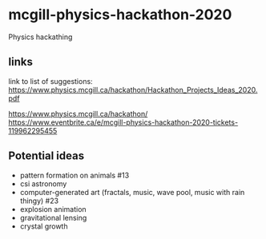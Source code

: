 # mcgill-physics-hackathon-2020
 Physics hackathing

## links

link to list of suggestions: https://www.physics.mcgill.ca/hackathon/Hackathon_Projects_Ideas_2020.pdf

https://www.physics.mcgill.ca/hackathon/
https://www.eventbrite.ca/e/mcgill-physics-hackathon-2020-tickets-119962295455

## Potential ideas
- pattern formation on animals #13
- csi astronomy
- computer-generated art (fractals, music, wave pool, music with rain thingy) #23
- explosion animation
- gravitational lensing
- crystal growth
